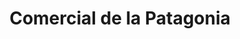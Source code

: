 ---
title: "Comercial de la Patagonia"
url: /punta-arenas/comercial-de-la-patagonia/
shop: Supermarkt
---